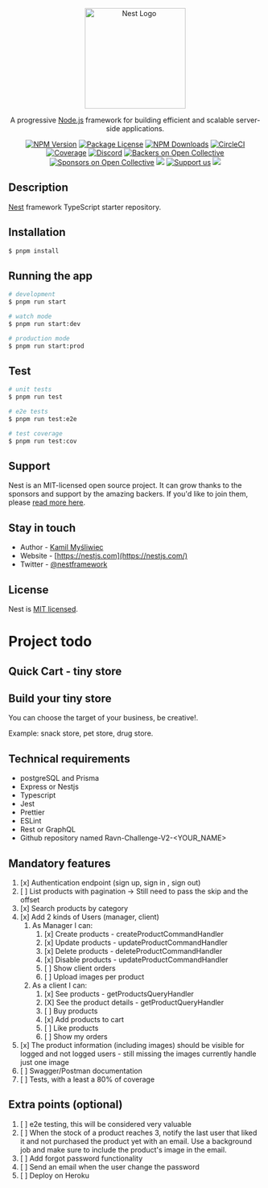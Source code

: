 <p align="center">
  <a href="http://nestjs.com/" target="blank"><img src="https://nestjs.com/img/logo-small.svg" width="200" alt="Nest Logo" /></a>
</p>

[circleci-image]: https://img.shields.io/circleci/build/github/nestjs/nest/master?token=abc123def456
[circleci-url]: https://circleci.com/gh/nestjs/nest

  <p align="center">A progressive <a href="http://nodejs.org" target="_blank">Node.js</a> framework for building efficient and scalable server-side applications.</p>
    <p align="center">
<a href="https://www.npmjs.com/~nestjscore" target="_blank"><img src="https://img.shields.io/npm/v/@nestjs/core.svg" alt="NPM Version" /></a>
<a href="https://www.npmjs.com/~nestjscore" target="_blank"><img src="https://img.shields.io/npm/l/@nestjs/core.svg" alt="Package License" /></a>
<a href="https://www.npmjs.com/~nestjscore" target="_blank"><img src="https://img.shields.io/npm/dm/@nestjs/common.svg" alt="NPM Downloads" /></a>
<a href="https://circleci.com/gh/nestjs/nest" target="_blank"><img src="https://img.shields.io/circleci/build/github/nestjs/nest/master" alt="CircleCI" /></a>
<a href="https://coveralls.io/github/nestjs/nest?branch=master" target="_blank"><img src="https://coveralls.io/repos/github/nestjs/nest/badge.svg?branch=master#9" alt="Coverage" /></a>
<a href="https://discord.gg/G7Qnnhy" target="_blank"><img src="https://img.shields.io/badge/discord-online-brightgreen.svg" alt="Discord"/></a>
<a href="https://opencollective.com/nest#backer" target="_blank"><img src="https://opencollective.com/nest/backers/badge.svg" alt="Backers on Open Collective" /></a>
<a href="https://opencollective.com/nest#sponsor" target="_blank"><img src="https://opencollective.com/nest/sponsors/badge.svg" alt="Sponsors on Open Collective" /></a>
  <a href="https://paypal.me/kamilmysliwiec" target="_blank"><img src="https://img.shields.io/badge/Donate-PayPal-ff3f59.svg"/></a>
    <a href="https://opencollective.com/nest#sponsor"  target="_blank"><img src="https://img.shields.io/badge/Support%20us-Open%20Collective-41B883.svg" alt="Support us"></a>
  <a href="https://twitter.com/nestframework" target="_blank"><img src="https://img.shields.io/twitter/follow/nestframework.svg?style=social&label=Follow"></a>
</p>
  <!--[![Backers on Open Collective](https://opencollective.com/nest/backers/badge.svg)](https://opencollective.com/nest#backer)
  [![Sponsors on Open Collective](https://opencollective.com/nest/sponsors/badge.svg)](https://opencollective.com/nest#sponsor)-->

## Description

[Nest](https://github.com/nestjs/nest) framework TypeScript starter repository.

## Installation

```bash
$ pnpm install
```

## Running the app

```bash
# development
$ pnpm run start

# watch mode
$ pnpm run start:dev

# production mode
$ pnpm run start:prod
```

## Test

```bash
# unit tests
$ pnpm run test

# e2e tests
$ pnpm run test:e2e

# test coverage
$ pnpm run test:cov
```

## Support

Nest is an MIT-licensed open source project. It can grow thanks to the sponsors and support by the amazing backers. If you'd like to join them, please [read more here](https://docs.nestjs.com/support).

## Stay in touch

- Author - [Kamil Myśliwiec](https://kamilmysliwiec.com)
- Website - [https://nestjs.com](https://nestjs.com/)
- Twitter - [@nestframework](https://twitter.com/nestframework)

## License

Nest is [MIT licensed](LICENSE).

# Project todo

## Quick Cart - tiny store

## Build your tiny store

You can choose the target of your business, be creative!. 

Example: snack store, pet store, drug store.

## Technical requirements

- postgreSQL and Prisma
- Express or Nestjs
- Typescript
- Jest
- Prettier
- ESLint
- Rest or GraphQL
- Github repository named Ravn-Challenge-V2-<YOUR_NAME>

## Mandatory features

1. [x] Authentication endpoint (sign up, sign in , sign out)
2. [ ] List products with pagination -> Still need to pass the skip and the offset
3. [x] Search products by category
4. [x] Add 2 kinds of Users (manager, client)
   1.  As Manager I can:
          1. [x] Create products - createProductCommandHandler
          2. [x] Update products - updateProductCommandHandler
          3. [x] Delete products - deleteProductCommandHandler
          4. [x] Disable products - updateProductCommandHandler
          5. [ ] Show client orders
          6. [ ] Upload images per product
   2.  As a client I can:
          1. [x] See products - getProductsQueryHandler
          2. [X] See the product details - getProductQueryHandler
          3. [ ] Buy products
          4. [x] Add products to cart
          5. [ ] Like products
          6. [ ] Show my orders
5. [x] The product information (including images) should be visible for logged and not logged users - still missing the images currently handle just one image
6. [ ] Swagger/Postman documentation
7. [ ] Tests, with a least a 80% of coverage

## Extra points (optional)

1. [ ] e2e testing, this will be considered very valuable
2. [ ] When the stock of a product reaches 3, notify the last user that liked it and not purchased the product yet with an email. Use a background job and make sure to include the product's image in the email.
3. [ ] Add forgot password functionality
4. [ ] Send an email when the user change the password
5. [ ] Deploy on Heroku